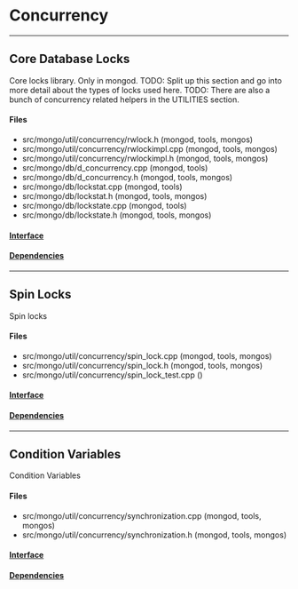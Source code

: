 # Concurrency


-------------

## Core Database Locks
Core locks library. Only in mongod.
TODO: Split up this section and go into more detail about the types of locks used here.
TODO: There are also a bunch of concurrency related helpers in the UTILITIES section.

#### Files
- src/mongo/util/concurrency/rwlock.h   (mongod, tools, mongos)
- src/mongo/util/concurrency/rwlockimpl.cpp   (mongod, tools, mongos)
- src/mongo/util/concurrency/rwlockimpl.h   (mongod, tools, mongos)
- src/mongo/db/d\_concurrency.cpp   (mongod, tools)
- src/mongo/db/d\_concurrency.h   (mongod, tools, mongos)
- src/mongo/db/lockstat.cpp   (mongod, tools)
- src/mongo/db/lockstat.h   (mongod, tools, mongos)
- src/mongo/db/lockstate.cpp   (mongod, tools)
- src/mongo/db/lockstate.h   (mongod, tools, mongos)

#### [Interface](interface/0)

#### [Dependencies](dependencies/0)

-------------

## Spin Locks
Spin locks

#### Files
- src/mongo/util/concurrency/spin\_lock.cpp   (mongod, tools, mongos)
- src/mongo/util/concurrency/spin\_lock.h   (mongod, tools, mongos)
- src/mongo/util/concurrency/spin\_lock\_test.cpp   ()

#### [Interface](interface/1)

#### [Dependencies](dependencies/1)

-------------

## Condition Variables
Condition Variables

#### Files
- src/mongo/util/concurrency/synchronization.cpp   (mongod, tools, mongos)
- src/mongo/util/concurrency/synchronization.h   (mongod, tools, mongos)

#### [Interface](interface/2)

#### [Dependencies](dependencies/2)
